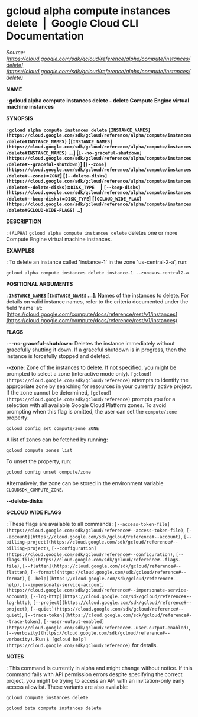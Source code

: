 # gcloud alpha compute instances delete  |  Google Cloud CLI Documentation

*Source: [https://cloud.google.com/sdk/gcloud/reference/alpha/compute/instances/delete](https://cloud.google.com/sdk/gcloud/reference/alpha/compute/instances/delete)*

**NAME**

: **gcloud alpha compute instances delete - delete Compute Engine virtual machine instances**

**SYNOPSIS**

: **`gcloud alpha compute instances delete` `[INSTANCE_NAMES](https://cloud.google.com/sdk/gcloud/reference/alpha/compute/instances/delete#INSTANCE_NAMES)` [`[INSTANCE_NAMES](https://cloud.google.com/sdk/gcloud/reference/alpha/compute/instances/delete#INSTANCE_NAMES)` …] [`[--no-graceful-shutdown](https://cloud.google.com/sdk/gcloud/reference/alpha/compute/instances/delete#--graceful-shutdown)`] [`[--zone](https://cloud.google.com/sdk/gcloud/reference/alpha/compute/instances/delete#--zone)`=`ZONE`] [`[--delete-disks](https://cloud.google.com/sdk/gcloud/reference/alpha/compute/instances/delete#--delete-disks)`=`DISK_TYPE`     | `[--keep-disks](https://cloud.google.com/sdk/gcloud/reference/alpha/compute/instances/delete#--keep-disks)`=`DISK_TYPE`] [`[GCLOUD_WIDE_FLAG](https://cloud.google.com/sdk/gcloud/reference/alpha/compute/instances/delete#GCLOUD-WIDE-FLAGS) …`]**

**DESCRIPTION**

: `(ALPHA)` `gcloud alpha compute instances delete` deletes
one or more Compute Engine virtual machine instances.

**EXAMPLES**

: To delete an instance called 'instance-1' in the zone 'us-central-2-a', run:

```
gcloud alpha compute instances delete instance-1 --zone=us-central2-a
```

**POSITIONAL ARGUMENTS**

: **`INSTANCE_NAMES` [`INSTANCE_NAMES` …]**:
Names of the instances to delete. For details on valid instance names, refer to
the criteria documented under the field 'name' at: [https://cloud.google.com/compute/docs/reference/rest/v1/instances](https://cloud.google.com/compute/docs/reference/rest/v1/instances)

**FLAGS**

: **--no-graceful-shutdown**:
Deletes the instance immediately without gracefully shutting it down. If a
graceful shutdown is in progress, then the instance is forcefully stopped and
deleted.

**--zone**:
Zone of the instances to delete. If not specified, you might be prompted to
select a zone (interactive mode only). `[gcloud](https://cloud.google.com/sdk/gcloud/reference)` attempts to identify the
appropriate zone by searching for resources in your currently active project. If
the zone cannot be determined, `[gcloud](https://cloud.google.com/sdk/gcloud/reference)` prompts you for a selection with
all available Google Cloud Platform zones.
To avoid prompting when this flag is omitted, the user can set the
``compute/zone`` property:

```
gcloud config set compute/zone ZONE
```

A list of zones can be fetched by running:

```
gcloud compute zones list
```

To unset the property, run:

```
gcloud config unset compute/zone
```

Alternatively, the zone can be stored in the environment variable
``CLOUDSDK_COMPUTE_ZONE``.

**--delete-disks**

**GCLOUD WIDE FLAGS**

: These flags are available to all commands: `[--access-token-file](https://cloud.google.com/sdk/gcloud/reference#--access-token-file)`,
`[--account](https://cloud.google.com/sdk/gcloud/reference#--account)`, `[--billing-project](https://cloud.google.com/sdk/gcloud/reference#--billing-project)`,
`[--configuration](https://cloud.google.com/sdk/gcloud/reference#--configuration)`,
`[--flags-file](https://cloud.google.com/sdk/gcloud/reference#--flags-file)`,
`[--flatten](https://cloud.google.com/sdk/gcloud/reference#--flatten)`, `[--format](https://cloud.google.com/sdk/gcloud/reference#--format)`, `[--help](https://cloud.google.com/sdk/gcloud/reference#--help)`, `[--impersonate-service-account](https://cloud.google.com/sdk/gcloud/reference#--impersonate-service-account)`,
`[--log-http](https://cloud.google.com/sdk/gcloud/reference#--log-http)`,
`[--project](https://cloud.google.com/sdk/gcloud/reference#--project)`, `[--quiet](https://cloud.google.com/sdk/gcloud/reference#--quiet)`, `[--trace-token](https://cloud.google.com/sdk/gcloud/reference#--trace-token)`, `[--user-output-enabled](https://cloud.google.com/sdk/gcloud/reference#--user-output-enabled)`,
`[--verbosity](https://cloud.google.com/sdk/gcloud/reference#--verbosity)`.
Run `$ [gcloud help](https://cloud.google.com/sdk/gcloud/reference)` for details.

**NOTES**

: This command is currently in alpha and might change without notice. If this
command fails with API permission errors despite specifying the correct project,
you might be trying to access an API with an invitation-only early access
allowlist. These variants are also available:

```
gcloud compute instances delete
```

```
gcloud beta compute instances delete
```